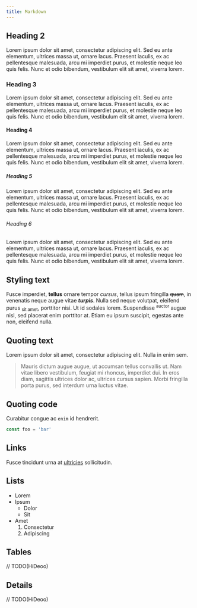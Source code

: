 ```yaml
---
title: Markdown
---
```


## Heading 2

Lorem ipsum dolor sit amet, consectetur adipiscing elit. Sed eu ante elementum, ultrices massa ut, ornare lacus. Praesent iaculis, ex ac pellentesque malesuada, arcu mi imperdiet purus, et molestie neque leo quis felis. Nunc et odio bibendum, vestibulum elit sit amet, viverra lorem.

### Heading 3

Lorem ipsum dolor sit amet, consectetur adipiscing elit. Sed eu ante elementum, ultrices massa ut, ornare lacus. Praesent iaculis, ex ac pellentesque malesuada, arcu mi imperdiet purus, et molestie neque leo quis felis. Nunc et odio bibendum, vestibulum elit sit amet, viverra lorem.

#### Heading 4

Lorem ipsum dolor sit amet, consectetur adipiscing elit. Sed eu ante elementum, ultrices massa ut, ornare lacus. Praesent iaculis, ex ac pellentesque malesuada, arcu mi imperdiet purus, et molestie neque leo quis felis. Nunc et odio bibendum, vestibulum elit sit amet, viverra lorem.

##### Heading 5

Lorem ipsum dolor sit amet, consectetur adipiscing elit. Sed eu ante elementum, ultrices massa ut, ornare lacus. Praesent iaculis, ex ac pellentesque malesuada, arcu mi imperdiet purus, et molestie neque leo quis felis. Nunc et odio bibendum, vestibulum elit sit amet, viverra lorem.

###### Heading 6

Lorem ipsum dolor sit amet, consectetur adipiscing elit. Sed eu ante elementum, ultrices massa ut, ornare lacus. Praesent iaculis, ex ac pellentesque malesuada, arcu mi imperdiet purus, et molestie neque leo quis felis. Nunc et odio bibendum, vestibulum elit sit amet, viverra lorem.

## Styling text

Fusce imperdiet, **tellus** ornare tempor _cursus_, tellus ipsum fringilla ~~quam~~, in venenatis neque augue vitae **_turpis_**. Nulla sed neque volutpat, eleifend purus <sub>sit amet</sub>, porttitor nisi. Ut id sodales lorem. Suspendisse <sup>auctor</sup> augue nisl, sed placerat enim porttitor at. Etiam eu ipsum suscipit, egestas ante non, eleifend nulla.

## Quoting text

Lorem ipsum dolor sit amet, consectetur adipiscing elit. Nulla in enim sem.

> Mauris dictum augue augue, ut accumsan tellus convallis ut. Nam vitae libero vestibulum, feugiat mi rhoncus, imperdiet dui. In eros diam, sagittis ultrices dolor ac, ultrices cursus sapien. Morbi fringilla porta purus, sed interdum urna luctus vitae.

## Quoting code

Curabitur congue ac `enim` id hendrerit.

```js
const foo = 'bar'
```

## Links

Fusce tincidunt urna at [ultricies](#_) sollicitudin.

## Lists

- Lorem
- Ipsum
  - Dolor
  - Sit
- Amet
  1. Consectetur
  2. Adipiscing

## Tables

// TODO(HiDeoo)

## Details

// TODO(HiDeoo)

